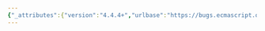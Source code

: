 ```yaml
---
{"_attributes":{"version":"4.4.4+","urlbase":"https://bugs.ecmascript.org/","maintainer":"dherman@mozilla.com"},"bug":{"bug_id":4000,"creation_ts":"2015-02-18 07:22:00 -0800","short_desc":"25.2 GeneratorFunction Objects","delta_ts":"2015-03-04 18:58:16 -0800","product":"Draft for 6th Edition","component":"editorial issue","version":"Rev 33: February 12, 2015 Draft","rep_platform":"All","op_sys":"All","bug_status":"RESOLVED","resolution":"FIXED","priority":"Normal","bug_severity":"enhancement","everconfirmed":true,"reporter":{"uid":"axel","name":"Axel Rauschmayer"},"assigned_to":{"uid":"allen","name":"Allen Wirfs-Brock"},"long_desc":[{"commentid":12898,"comment_count":0,"who":{"uid":"axel","name":"Axel Rauschmayer"},"bug_when":"2015-02-18 07:22:03 -0800","thetext":"In the informal diagram:\n\n* Move @@iterator() from (Generator).prototype to (IteratorPrototype)\n* Suggestion: REPLACE function *g1() {yield} WITH function* g1() {}\n* Object name: REPLACE new g1() WITH g1()"},{"commentid":12902,"comment_count":1,"who":{"uid":"allen","name":"Allen Wirfs-Brock"},"bug_when":"2015-02-18 08:24:30 -0800","thetext":"@@iterator has been moved\n\nI think the \"yield\" is ok an a reinforcement that this is a generator function\n\nhave new on the g1 instance is consistent (other than the missing () ) with what is shown for f. It seems like a good re-enforcement that it is an instance.\n\nI think I'll keep the new, but drop the ()"},{"commentid":12954,"comment_count":2,"who":{"uid":"axel","name":"Axel Rauschmayer"},"bug_when":"2015-02-18 16:55:23 -0800","thetext":"I find it interesting that:\n\n1. a generator function is so much like a constructor function,\n2. but not invoked via `new`.\n\n#1 is nicely explained diagrammatically, via the `instanceof` line and because g1 has a prototype. I would explain #2 by showing that g1 is invoked without `new`, that its invocation looks like a function call. You are showing something that is not legal JavaScript and I suspect that that may confuse readers."},{"commentid":12968,"comment_count":3,"who":{"uid":"allen","name":"Allen Wirfs-Brock"},"bug_when":"2015-02-19 09:19:22 -0800","thetext":"Generator functions are new-able. See http://people.mozilla.org/~jorendorff/es6-draft.html#sec-generator-function-definitions-runtime-semantics-evaluatebody\n\nBTW, the main purpose of diagram is to help implementors (and others) understand how this is all wired-up"},{"commentid":12969,"comment_count":4,"who":{"uid":"allen","name":"Allen Wirfs-Brock"},"bug_when":"2015-02-19 09:21:37 -0800","thetext":"(In reply to Axel Rauschmayer from comment #2)\n\nBTW, feel free to borrow that diagram or a variation of it if you're so inclined."},{"commentid":13189,"comment_count":5,"who":{"uid":"axel","name":"Axel Rauschmayer"},"bug_when":"2015-02-20 07:48:02 -0800","thetext":"“Generator functions are new-able.”\nAh, wasn’t aware. That nullifies my objection.\n\n“feel free to borrow that diagram”\nThanks! Working on it, first try: https://twitter.com/rauschma/status/568063153755594752"},{"commentid":13320,"comment_count":6,"who":{"uid":"allen","name":"Allen Wirfs-Brock"},"bug_when":"2015-02-24 14:16:30 -0800","thetext":"fixed in rev35 editor's draft"},{"commentid":13504,"comment_count":7,"who":{"uid":"allen","name":"Allen Wirfs-Brock"},"bug_when":"2015-03-04 18:58:16 -0800","thetext":"fixed in rev35"}]}}
---
```

